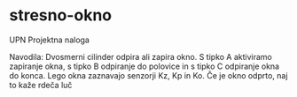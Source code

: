 # stresno-okno
UPN Projektna naloga

Navodila:
Dvosmerni cilinder odpira ali zapira okno. S tipko A aktiviramo zapiranje okna, s tipko B odpiranje do polovice in s tipko C odpiranje okna do konca. Lego okna zaznavajo senzorji Kz, Kp in Ko. Če je okno odprto, naj to kaže rdeča luč
